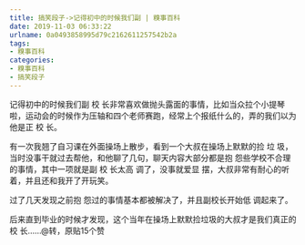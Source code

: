 ```yaml
---
title: 搞笑段子->记得初中的时候我们副 | 糗事百科
date: 2019-11-03 06:33:22
urlname: 0a0493858995d79c2162611257542b2a
tags: 
- 糗事百科
categories:
- 糗事百科
- 搞笑段子
---
```

记得初中的时候我们副 校 长非常喜欢做抛头露面的事情，比如当众拉个小提琴啦，运动会的时候作为压轴和四个老师赛跑，经常上个报纸什么的，弄的我们以为他是正 校 长。

有一次我翘了自习课在外面操场上散步，看到一个大叔在操场上默默的捡 垃 圾，当时没事干就过去帮他，和他聊了几句，聊天内容大部分都是抱 怨些学校不合理的事情，其中一项就是副 校 长太高 调了，没事就爱显 摆，大叔非常有耐心的听着，并且还和我开了开玩笑。

过了几天发现之前抱 怨过的事情基本都被解决了，并且副校长开始低 调起来了。

后来直到毕业的时候才发现，这个当年在操场上默默捡垃圾的大叔才是我们真正的校 长……@转，原贴15个赞


